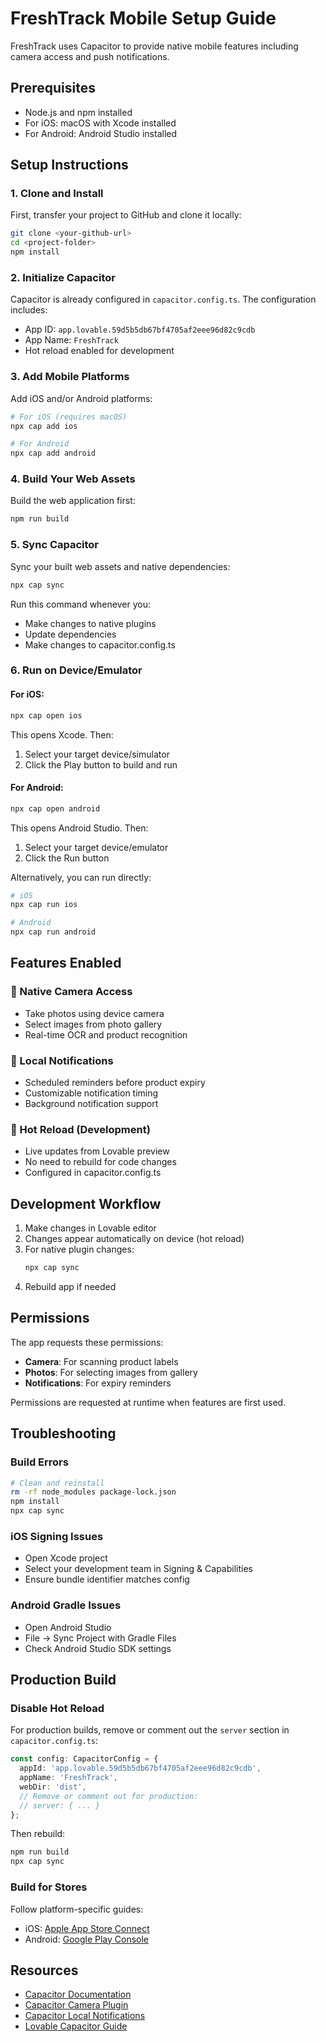 # FreshTrack Mobile Setup Guide

FreshTrack uses Capacitor to provide native mobile features including camera access and push notifications.

## Prerequisites

- Node.js and npm installed
- For iOS: macOS with Xcode installed
- For Android: Android Studio installed

## Setup Instructions

### 1. Clone and Install

First, transfer your project to GitHub and clone it locally:

```bash
git clone <your-github-url>
cd <project-folder>
npm install
```

### 2. Initialize Capacitor

Capacitor is already configured in `capacitor.config.ts`. The configuration includes:
- App ID: `app.lovable.59d5b5db67bf4705af2eee96d82c9cdb`
- App Name: `FreshTrack`
- Hot reload enabled for development

### 3. Add Mobile Platforms

Add iOS and/or Android platforms:

```bash
# For iOS (requires macOS)
npx cap add ios

# For Android
npx cap add android
```

### 4. Build Your Web Assets

Build the web application first:

```bash
npm run build
```

### 5. Sync Capacitor

Sync your built web assets and native dependencies:

```bash
npx cap sync
```

Run this command whenever you:
- Make changes to native plugins
- Update dependencies
- Make changes to capacitor.config.ts

### 6. Run on Device/Emulator

#### For iOS:

```bash
npx cap open ios
```

This opens Xcode. Then:
1. Select your target device/simulator
2. Click the Play button to build and run

#### For Android:

```bash
npx cap open android
```

This opens Android Studio. Then:
1. Select your target device/emulator
2. Click the Run button

Alternatively, you can run directly:

```bash
# iOS
npx cap run ios

# Android
npx cap run android
```

## Features Enabled

### 📸 Native Camera Access
- Take photos using device camera
- Select images from photo gallery
- Real-time OCR and product recognition

### 🔔 Local Notifications
- Scheduled reminders before product expiry
- Customizable notification timing
- Background notification support

### 🔄 Hot Reload (Development)
- Live updates from Lovable preview
- No need to rebuild for code changes
- Configured in capacitor.config.ts

## Development Workflow

1. Make changes in Lovable editor
2. Changes appear automatically on device (hot reload)
3. For native plugin changes:
   ```bash
   npx cap sync
   ```
4. Rebuild app if needed

## Permissions

The app requests these permissions:
- **Camera**: For scanning product labels
- **Photos**: For selecting images from gallery
- **Notifications**: For expiry reminders

Permissions are requested at runtime when features are first used.

## Troubleshooting

### Build Errors
```bash
# Clean and reinstall
rm -rf node_modules package-lock.json
npm install
npx cap sync
```

### iOS Signing Issues
- Open Xcode project
- Select your development team in Signing & Capabilities
- Ensure bundle identifier matches config

### Android Gradle Issues
- Open Android Studio
- File → Sync Project with Gradle Files
- Check Android Studio SDK settings

## Production Build

### Disable Hot Reload

For production builds, remove or comment out the `server` section in `capacitor.config.ts`:

```typescript
const config: CapacitorConfig = {
  appId: 'app.lovable.59d5b5db67bf4705af2eee96d82c9cdb',
  appName: 'FreshTrack',
  webDir: 'dist',
  // Remove or comment out for production:
  // server: { ... }
};
```

Then rebuild:
```bash
npm run build
npx cap sync
```

### Build for Stores

Follow platform-specific guides:
- iOS: [Apple App Store Connect](https://developer.apple.com/app-store-connect/)
- Android: [Google Play Console](https://play.google.com/console)

## Resources

- [Capacitor Documentation](https://capacitorjs.com/docs)
- [Capacitor Camera Plugin](https://capacitorjs.com/docs/apis/camera)
- [Capacitor Local Notifications](https://capacitorjs.com/docs/apis/local-notifications)
- [Lovable Capacitor Guide](https://docs.lovable.dev/features/capacitor)
